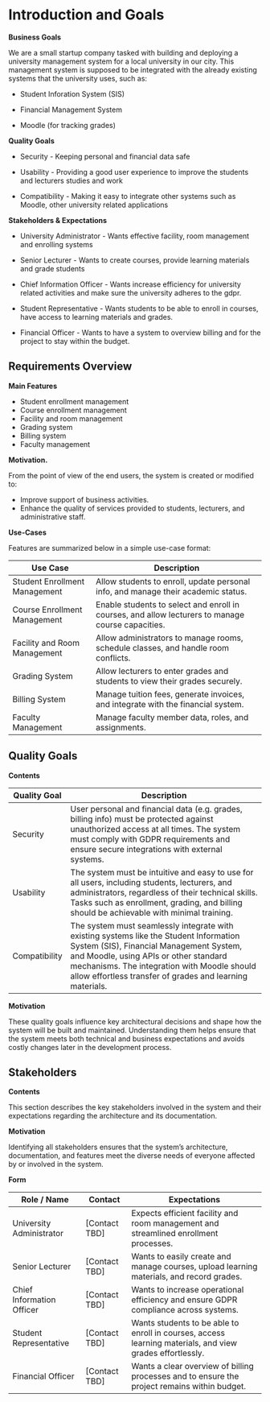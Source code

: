 # Introduction and Goals

**Business Goals**

We are a small startup company tasked with building and deploying a university management system for a local university in our city. This management system is supposed to be integrated with the already existing systems that the university uses, such as:

- Student Inforation System (SIS)

- Financial Management System

- Moodle (for tracking grades)

**Quality Goals**

- Security - Keeping personal and financial data safe

- Usability - Providing a good user experience to improve the students and lecturers studies and work

- Compatibility - Making it easy to integrate other systems such as Moodle, other university related applications

**Stakeholders & Expectations**

- University Administrator - Wants effective facility, room management and enrolling systems

- Senior Lecturer - Wants to create courses, provide learning materials and grade students

- Chief Information Officer - Wants increase efficiency for university related activities and make sure the university adheres to the gdpr.

- Student Representative - Wants students to be able to enroll in courses, have access to learning materials and grades.

- Financial Officer - Wants to have a system to overview billing and for the project to stay within the budget.

## Requirements Overview

**Main Features**

- Student enrollment management
- Course enrollment management
- Facility and room management
- Grading system
- Billing system
- Faculty management

**Motivation.**

From the point of view of the end users, the system is created or modified to:

- Improve support of business activities.
- Enhance the quality of services provided to students, lecturers, and administrative staff.

**Use-Cases**

Features are summarized below in a simple use-case format:

| Use Case                      | Description                                                                                       |
| ----------------------------- | ------------------------------------------------------------------------------------------------- |
| Student Enrollment Management | Allow students to enroll, update personal info, and manage their academic status.                 |
| Course Enrollment Management  | Enable students to select and enroll in courses, and allow lecturers to manage course capacities. |
| Facility and Room Management  | Allow administrators to manage rooms, schedule classes, and handle room conflicts.                |
| Grading System                | Allow lecturers to enter grades and students to view their grades securely.                       |
| Billing System                | Manage tuition fees, generate invoices, and integrate with the financial system.                  |
| Faculty Management            | Manage faculty member data, roles, and assignments.                                               |

## Quality Goals

**Contents**

| Quality Goal  | Description                                                                                                                                                                                                                                                                            |
| ------------- | -------------------------------------------------------------------------------------------------------------------------------------------------------------------------------------------------------------------------------------------------------------------------------------- |
| Security      | User personal and financial data (e.g. grades, billing info) must be protected against unauthorized access at all times. The system must comply with GDPR requirements and ensure secure integrations with external systems.                                                           |
| Usability     | The system must be intuitive and easy to use for all users, including students, lecturers, and administrators, regardless of their technical skills. Tasks such as enrollment, grading, and billing should be achievable with minimal training.                                        |
| Compatibility | The system must seamlessly integrate with existing systems like the Student Information System (SIS), Financial Management System, and Moodle, using APIs or other standard mechanisms. The integration with Moodle should allow effortless transfer of grades and learning materials. |

**Motivation**

These quality goals influence key architectural decisions and shape how the system will be built and maintained. Understanding them helps ensure that the system meets both technical and business expectations and avoids costly changes later in the development process.

## Stakeholders

**Contents**

This section describes the key stakeholders involved in the system and their expectations regarding the architecture and its documentation.

**Motivation**

Identifying all stakeholders ensures that the system’s architecture, documentation, and features meet the diverse needs of everyone affected by or involved in the system.

**Form**

| Role / Name               | Contact       | Expectations                                                                                             |
| ------------------------- | ------------- | -------------------------------------------------------------------------------------------------------- |
| University Administrator  | [Contact TBD] | Expects efficient facility and room management and streamlined enrollment processes.                     |
| Senior Lecturer           | [Contact TBD] | Wants to easily create and manage courses, upload learning materials, and record grades.                 |
| Chief Information Officer | [Contact TBD] | Wants to increase operational efficiency and ensure GDPR compliance across systems.                      |
| Student Representative    | [Contact TBD] | Wants students to be able to enroll in courses, access learning materials, and view grades effortlessly. |
| Financial Officer         | [Contact TBD] | Wants a clear overview of billing processes and to ensure the project remains within budget.             |
